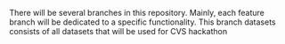 There will be several branches in this repository. Mainly, each feature branch will be dedicated to a specific functionality. This branch datasets consists of all datasets that will be used for CVS hackathon
